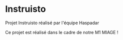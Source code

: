 # Instruisto
Projet Instruisto réalisé par l'équipe Haspadar

Ce projet est réalisé dans le cadre de notre M1 MIAGE !
